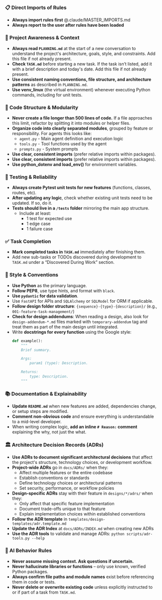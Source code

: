 ### 📋 Direct Imports of Rules
- **Always import rules first**
@.claude/MASTER_IMPORTS.md
- **Always report to the user after rules have been loaded**

### 🔄 Project Awareness & Context
- **Always read `PLANNING.md`** at the start of a new conversation to understand the project's architecture, goals, style, and constraints. Add this file if not already present.
- **Check `TASK.md`** before starting a new task. If the task isn’t listed, add it with a brief description and today's date. Add this file if not already present.
- **Use consistent naming conventions, file structure, and architecture patterns** as described in `PLANNING.md`.
- **Use venv_linux** (the virtual environment) whenever executing Python commands, including for unit tests.

### 🧱 Code Structure & Modularity
- **Never create a file longer than 500 lines of code.** If a file approaches this limit, refactor by splitting it into modules or helper files.
- **Organize code into clearly separated modules**, grouped by feature or responsibility.
  For agents this looks like:
    - `agent.py` - Main agent definition and execution logic 
    - `tools.py` - Tool functions used by the agent 
    - `prompts.py` - System prompts
- **Use clear, consistent imports** (prefer relative imports within packages).
- **Use clear, consistent imports** (prefer relative imports within packages).
- **Use python_dotenv and load_env()** for environment variables.

### 🧪 Testing & Reliability
- **Always create Pytest unit tests for new features** (functions, classes, routes, etc).
- **After updating any logic**, check whether existing unit tests need to be updated. If so, do it.
- **Tests should live in a `/tests` folder** mirroring the main app structure.
  - Include at least:
    - 1 test for expected use
    - 1 edge case
    - 1 failure case

### ✅ Task Completion
- **Mark completed tasks in `TASK.md`** immediately after finishing them.
- Add new sub-tasks or TODOs discovered during development to `TASK.md` under a “Discovered During Work” section.

### 📎 Style & Conventions
- **Use Python** as the primary language.
- **Follow PEP8**, use type hints, and format with `black`.
- **Use `pydantic` for data validation**.
- Use `FastAPI` for APIs and `SQLAlchemy` or `SQLModel` for ORM if applicable.
- **Follow design folder structure**: `{sequence}-{type}-{description}/` (e.g., `001-feature-task-management/`)
- **Check for design addendums**: When reading a design, also look for `design-addendum-*.md` files marked with `temporary-addendum` tag and treat them as part of the main design until integrated.
- Write **docstrings for every function** using the Google style:
  ```python
  def example():
      """
      Brief summary.

      Args:
          param1 (type): Description.

      Returns:
          type: Description.
      """
  ```

### 📚 Documentation & Explainability
- **Update `README.md`** when new features are added, dependencies change, or setup steps are modified.
- **Comment non-obvious code** and ensure everything is understandable to a mid-level developer.
- When writing complex logic, **add an inline `# Reason:` comment** explaining the why, not just the what.

### 🏛️ Architecture Decision Records (ADRs)
- **Use ADRs to document significant architectural decisions** that affect the project's structure, technology choices, or development workflow.
- **Project-wide ADRs** go in `docs/ADRs/` when they:
  - Affect multiple features or the entire codebase
  - Establish conventions or standards
  - Define technology choices or architectural patterns
  - Set security, performance, or workflow policies
- **Design-specific ADRs** stay with their feature in `designs/*/adrs/` when they:
  - Only affect that specific feature implementation
  - Document trade-offs unique to that feature
  - Explain implementation choices within established conventions
- **Follow the ADR template** in `templates/design-templates/adr.template.md`
- **Update the ADR Index** at `docs/ADRs/INDEX.md` when creating new ADRs
- **Use the ADR tools** to validate and manage ADRs: `python scripts/adr-tools.py --help`

### 🧠 AI Behavior Rules
- **Never assume missing context. Ask questions if uncertain.**
- **Never hallucinate libraries or functions** – only use known, verified Python packages.
- **Always confirm file paths and module names** exist before referencing them in code or tests.
- **Never delete or overwrite existing code** unless explicitly instructed to or if part of a task from `TASK.md`.